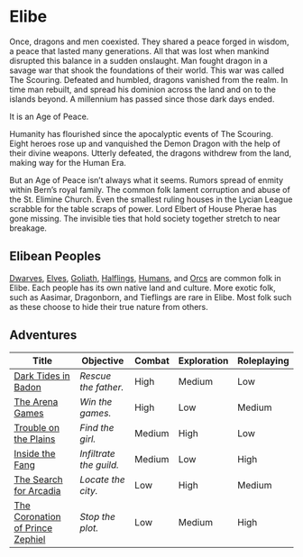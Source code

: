 # Elibe

Once, dragons and men coexisted.
They shared a peace forged in wisdom, a peace that lasted many generations.
All that was lost when mankind disrupted this balance in a sudden onslaught.
Man fought dragon in a savage war that shook the foundations of their world.
This war was called The Scouring.
Defeated and humbled, dragons vanished from the realm.
In time man rebuilt, and spread his dominion across the land and on to the islands beyond.
A millennium has passed since those dark days ended.

It is an Age of Peace.

Humanity has flourished since the apocalyptic events of The Scouring.
Eight heroes rose up and vanquished the Demon Dragon with the help of their divine weapons.
Utterly defeated, the dragons withdrew from the land, making way for the Human Era.

But an Age of Peace isn’t always what it seems.
Rumors spread of enmity within Bern’s royal family.
The common folk lament corruption and abuse of the St. Elimine Church.
Even the smallest ruling houses in the Lycian League scrabble for the table scraps of power.
Lord Elbert of House Pherae has gone missing.
The invisible ties that hold society together stretch to near breakage.

## Elibean Peoples

[Dwarves](peoples/Dwarves.md), [Elves](peoples/Elves.md), [Goliath](peoples/Goliath.md), [Halflings](peoples/Halflings.md), [Humans](peoples/Humans.md), and [Orcs](peoples/Orcs.md) are common folk in Elibe.
Each people has its own native land and culture.
More exotic folk, such as Aasimar, Dragonborn, and Tieflings are rare in Elibe.
Most folk such as these choose to hide their true nature from others.

## Adventures

| Title                                                                              | Objective               | Combat | Exploration | Roleplaying |
|------------------------------------------------------------------------------------|-------------------------|--------|-------------|-------------|
| [Dark Tides in Badon](adventures/Dark-Tides-in-Badon.md)                           | *Rescue the father.*    | High   | Medium      | Low         |
| [The Arena Games](adventures/The-Arena-Games.md)                                   | *Win the games.*        | High   | Low         | Medium      |
| [Trouble on the Plains](adventures/Trouble-on-the-Plains.md)                       | *Find the girl.*        | Medium | High        | Low         |
| [Inside the Fang](adventures/Inside-the-Fang.md)                                   | *Infiltrate the guild.* | Medium | Low         | High        |
| [The Search for Arcadia](adventures/The-Search-for-Arcadia.md)                     | *Locate the city.*      | Low    | High        | Medium      |
| [The Coronation of Prince Zephiel](adventures/The-Coronation-of-Prince-Zephiel.md) | *Stop the plot.*        | Low    | Medium      | High        |
